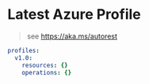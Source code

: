 # Latest Azure Profile

> see https://aka.ms/autorest

``` yaml 
profiles:
  v1.0:
    resources: {}
    operations: {}
